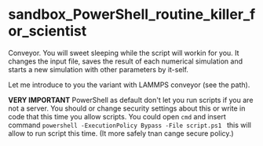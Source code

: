 # sandbox_PowerShell_routine_killer_for_scientist
Conveyor. You will sweet sleeping while the script will workin for you. It changes the input file, saves the result of each numerical simulation and starts a new simulation with other parameters by it-self.

Let me introduce to you the variant with LAMMPS conveyor (see the path).

**VERY IMPORTANT**
PowerShell as default don't let you run scripts if you are not a server. You should or change security settings about this 
or write in code that this time you allow scripts. You could open `cmd` and insert command 
`powershell -ExecutionPolicy Bypass -File script.ps1 ` this will allow to run script this time. (It more safely tnan cange 
secure policy.)
